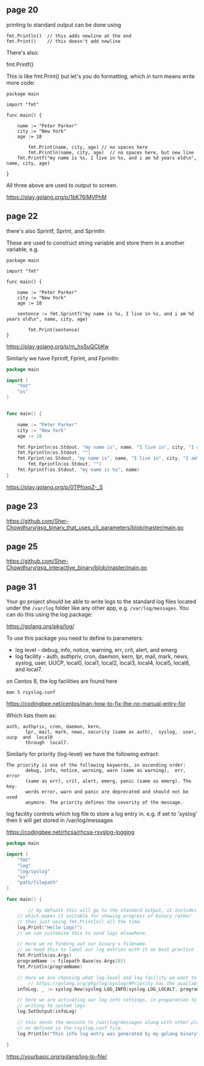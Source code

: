 ## page 20
printing to standard output can be done using

```
fmt.Println()  // this adds newline at the end 
fmt.Print()    // this doesn't add newline
```


There's also:

fmt.Printf()

This is like fmt.Print() but let's you do formatting, which in turn means write more code:

```
package main

import "fmt"

func main() {

	name := "Peter Parker"
	city := "New York"
	age := 18

        fmt.Print(name, city, age) // no spaces here
        fmt.Println(name, city, age)  // no spaces here, but new line
	fmt.Printf("my name is %s, I live in %s, and i am %d years old\n", name, city, age)

}
```

All three above are used to output to screen. 


https://play.golang.org/p/1bK76lMVPhM





## page 22

there's also Sprintf, Sprint, and Sprintln

These are used to construct string variable and store them in a another variable, e.g. 

```
package main

import "fmt"

func main() {

	name := "Peter Parker"
	city := "New York"
	age := 18

	sentence := fmt.Sprintf("my name is %s, I live in %s, and i am %d years old\n", name, city, age)

        fmt.Print(sentence)
}
```

https://play.golang.org/p/m_hsSuQCbKw


Similarly we have Fprintf, Fprint, and Fprintln:

```go
package main

import (
    "fmt"
    "os"
)


func main() {

	name := "Peter Parker"
	city := "New York"
	age := 18

	fmt.Fprintln(os.Stdout, "my name is", name, "I live in", city, "I am", age, "years old")
	fmt.Fprintln(os.Stdout, "")
	fmt.Fprint(os.Stdout, "my name is", name, "I live in", city, "I am", age, "years old")
        fmt.Fprintln(os.Stdout, "")
	fmt.Fprintf(os.Stdout, "my name is %s", name)
}
```
https://play.golang.org/p/0TPfoxpZ-_S



## page 23

https://github.com/Sher-Chowdhury/gsg_binary_that_uses_cli_parameters/blob/master/main.go


## page 25

https://github.com/Sher-Chowdhury/gsg_interactive_binary/blob/master/main.go


## page 31

Your go project should be able to write logs to the standard log files located under the `/var/log` folder like any other app, e.g. `/var/log/messages`. You can do this using the log package:

https://golang.org/pkg/log/

To use this package you need to define to parameters:

- log level  - debug, info, notice, warning, err, crit, alert, and emerg 
- log facility - auth, authpriv, cron, daemon, kern, lpr, mail, mark, news, syslog, user, UUCP, local0, local1, local2, local3, local4, local5, local6, and local7.

on Centos 8, the log facilities are found here

```
man 5 rsyslog.conf
```
https://codingbee.net/centos/man-how-to-fix-the-no-manual-entry-for

Which lists them as:

```
auth, authpriv, cron, daemon, kern,
       lpr, mail, mark, news, security (same as auth),  syslog,  user,  uucp  and  local0
       through  local7.
```

Similarly for priority (log-level) we have the following extract:

```
The priority is one of the following keywords, in ascending order:
       debug, info, notice, warning, warn (same as warning),  err,  error
       (same as err), crit, alert, emerg, panic (same as emerg). The key‐
       words error, warn and panic are deprecated and should not be  used
       anymore. The priority defines the severity of the message.
```



log facility controls which log file to store a log entry in. e.g. if set to 'syslog' then it will get stored in /var/log/messages

https://codingbee.net/rhcsa/rhcsa-rsyslog-logging

```go
package main

import (
	"fmt"
	"log"
	"log/syslog"
	"os"
	"path/filepath"
)

func main() {

        // by defualt this will go to the standard output, it includes a datestamp
	// which makes it suitable for showing progress of binary rather
	// than just using fmt.Println() all the time.
	log.Print("Hello Logs!")
	// we can customise this to send logs elsewhere.

	// Here we're finding out our binary's filename.
	// we need this to label our log entries with it as best practice
	fmt.Println(os.Args)
	programName := filepath.Base(os.Args[0])
	fmt.Println(programName)

	// Here we are choosing what log-level and log-facility we want to use
        // https://golang.org/pkg/log/syslog/#Priority has the available options
	infoLog, _ := syslog.New(syslog.LOG_INFO|syslog.LOG_LOCAL7, programName)

	// here we are activating our log info settings, in preparation to
	// writing to system logs
	log.SetOutput(infoLog)

	// this sends the messate to /var/log/messages along with other places
	// as defined in the rsyslog.conf file.
	log.Println("This info log entry was generated by my golang binary")

}
```
https://yourbasic.org/golang/log-to-file/
